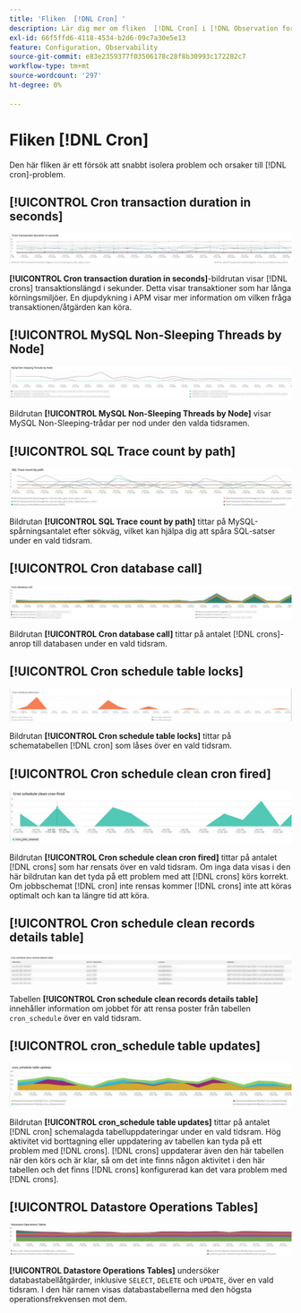 ```yaml
---
title: 'Fliken  [!DNL Cron] '
description: Lär dig mer om fliken  [!DNL Cron] i [!DNL Observation for Adobe Commerce].
exl-id: 66f5ffd6-4118-4534-b2d6-09c7a30e5e13
feature: Configuration, Observability
source-git-commit: e83e2359377f03506178c28f8b30993c172282c7
workflow-type: tm+mt
source-wordcount: '297'
ht-degree: 0%

---
```


# Fliken [!DNL Cron]

Den här fliken är ett försök att snabbt isolera problem och orsaker till [!DNL cron]-problem.

## [!UICONTROL Cron transaction duration in seconds]

![Krontransaktionens varaktighet i sekunder](../../assets/tools/observation-for-adobe-commerce/cron-tab-1.jpg)

**[!UICONTROL Cron transaction duration in seconds]**-bildrutan visar [!DNL crons] transaktionslängd i sekunder. Detta visar transaktioner som har långa körningsmiljöer. En djupdykning i APM visar mer information om vilken fråga transaktionen/åtgärden kan köra.

## [!UICONTROL MySQL Non-Sleeping Threads by Node]

![MySQL Non Sleeping Threads by Node](../../assets/tools/observation-for-adobe-commerce/cron-tab-2.jpg)

Bildrutan **[!UICONTROL MySQL Non-Sleeping Threads by Node]** visar MySQL Non-Sleeping-trådar per nod under den valda tidsramen.

## [!UICONTROL SQL Trace count by path]

![Antal SQL-spårningar efter sökväg](../../assets/tools/observation-for-adobe-commerce/cron-tab-3.jpg)

Bildrutan **[!UICONTROL SQL Trace count by path]** tittar på MySQL-spårningsantalet efter sökväg, vilket kan hjälpa dig att spåra SQL-satser under en vald tidsram.

## [!UICONTROL Cron database call]

![Cron-databasanrop](../../assets/tools/observation-for-adobe-commerce/cron-tab-4.jpg)

Bildrutan **[!UICONTROL Cron database call]** tittar på antalet [!DNL crons]-anrop till databasen under en vald tidsram.

## [!UICONTROL Cron schedule table locks]

![Kronschematabellen låser](../../assets/tools/observation-for-adobe-commerce/cron-tab-5.jpg)

Bildrutan **[!UICONTROL Cron schedule table locks]** tittar på schematabellen [!DNL cron] som låses över en vald tidsram.

## [!UICONTROL Cron schedule clean cron fired]

![Kronschematabellen låser](../../assets/tools/observation-for-adobe-commerce/cron-tab-6.jpg)

Bildrutan **[!UICONTROL Cron schedule clean cron fired]** tittar på antalet [!DNL crons] som har rensats över en vald tidsram. Om inga data visas i den här bildrutan kan det tyda på ett problem med att [!DNL crons] körs korrekt. Om jobbschemat [!DNL cron] inte rensas kommer [!DNL crons] inte att köras optimalt och kan ta längre tid att köra.

## [!UICONTROL Cron schedule clean records details table]

![Rensa poster i schemat för kron](../../assets/tools/observation-for-adobe-commerce/cron-tab-7.jpg)

Tabellen **[!UICONTROL Cron schedule clean records details table]** innehåller information om jobbet för att rensa poster från tabellen `cron_schedule` över en vald tidsram.

## [!UICONTROL cron_schedule table updates]

![cron_schedule-tabelluppdateringar](../../assets/tools/observation-for-adobe-commerce/cron-tab-8.jpg)

Bildrutan **[!UICONTROL cron_schedule table updates]** tittar på antalet [!DNL cron] schemalagda tabelluppdateringar under en vald tidsram. Hög aktivitet vid borttagning eller uppdatering av tabellen kan tyda på ett problem med [!DNL crons]. [!DNL crons] uppdaterar även den här tabellen när den körs och är klar, så om det inte finns någon aktivitet i den här tabellen och det finns [!DNL crons] konfigurerad kan det vara problem med [!DNL crons].

## [!UICONTROL Datastore Operations Tables]

![Tabeller för datastore-åtgärder](../../assets/tools/observation-for-adobe-commerce/cron-tab-9.jpg)

**[!UICONTROL Datastore Operations Tables]** undersöker databastabellåtgärder, inklusive `SELECT`, `DELETE` och `UPDATE`, över en vald tidsram. I den här ramen visas databastabellerna med den högsta operationsfrekvensen mot dem.

